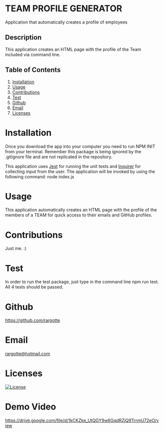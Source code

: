 # TEAM PROFILE GENERATOR
Application that automatically creates a profile of employees 

## Description
This application creates an HTML page with the profile of the Team included via command line.

  ## Table of Contents
  1. [Installation](#Installation)
  2. [Usage](#Usage)
  3. [Contributions](#Contributions)
  4. [Test](#Test)
  5. [Github](#Github)
  6. [Email](#Email)
  7. [Licenses](#Licenses)

  # Installation
  Once you download the app into your computer you need to run NPM INIT from your terminal.
  Remember this package is being ignored by the .gitignore file and are not replicated in the repository.
  
  This application uses [Jest](https://www.npmjs.com/package/jest) for running the unit tests and [Inquirer](https://www.npmjs.com/package/inquirer) for collecting input from the user. The application will be invoked by using the following command:
  node index.js

  # Usage
  This application automatically creates an HTML page with the profile of the members of a TEAM for quick access to their emails and GitHub profiles.

  # Contributions
  Just me. :)

  # Test
  In order to run the test package, just type in the command line npm run test. All 4 tests should be passed.

   # Github
  https://github.com/rargotte

  # Email
  rargotte@hotmail.com

  # Licenses
  [![License](https://img.shields.io/badge/License-Apache_2.0-blue.svg)](https://opensource.org/licenses/Apache-2.0)
  
  # Demo Video
  https://drive.google.com/file/d/1kCKZke_UtQGY9w6GqdRZjQ9TrrmU72eO/view

